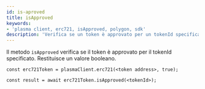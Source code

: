 ```yaml
---
id: is-aproved
title: isApproved
keywords:
- 'plasma client, erc721, isApproved, polygon, sdk'
description: 'Verifica se un token è approvato per un tokenId specificato.'
---
```


Il metodo `isApproved` verifica se il token è approvato per il tokenId specificato. Restituisce un valore booleano.

```
const erc721Token = plasmaClient.erc721(<token address>, true);

const result = await erc721Token.isApproved(<tokenId>);

```
